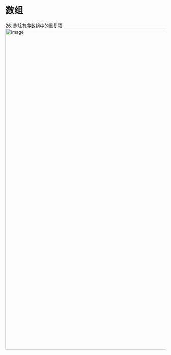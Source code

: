 # 数组
[26. 删除有序数组中的重复项](https://leetcode.cn/problems/remove-duplicates-from-sorted-array/)
<img width="1006" alt="image" src="https://user-images.githubusercontent.com/70481780/215467608-2741c1ae-5a29-40fd-a06e-a7f39a7f77b6.png">
